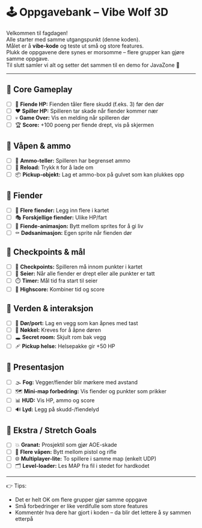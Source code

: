 # 🕹️ Oppgavebank – Vibe Wolf 3D

Velkommen til fagdagen!  
Alle starter med samme utgangspunkt (denne koden).  
Målet er å **vibe-kode** og teste ut små og store features.  
Plukk de oppgavene dere synes er morsomme – flere grupper kan gjøre samme oppgave.  
Til slutt samler vi alt og setter det sammen til en demo for JavaZone 🚀

---

## 🎯 Core Gameplay
- [ ] 👹 **Fiende HP:** Fienden tåler flere skudd (f.eks. 3) før den dør  
- [ ] ❤️ **Spiller HP:** Spilleren tar skade når fiender kommer nær  
- [ ] 💀 **Game Over:** Vis en melding når spilleren dør  
- [ ] 🏆 **Score:** +100 poeng per fiende drept, vis på skjermen  

## 🔫 Våpen & ammo
- [ ] 🔢 **Ammo-teller:** Spilleren har begrenset ammo  
- [ ] 🔄 **Reload:** Trykk `R` for å lade om  
- [ ] 📦 **Pickup-objekt:** Lag et ammo-box på gulvet som kan plukkes opp  

## 👹 Fiender
- [ ] 👥 **Flere fiender:** Legg inn flere i kartet  
- [ ] 🎭 **Forskjellige fiender:** Ulike HP/fart  
- [ ] 🕺 **Fiende-animasjon:** Bytt mellom sprites for å gi liv  
- [ ] ⚰️ **Dødsanimasjon:** Egen sprite når fienden dør  

## 🏁 Checkpoints & mål
- [ ] 📍 **Checkpoints:** Spilleren må innom punkter i kartet  
- [ ] 🎉 **Seier:** Når alle fiender er drept eller alle punkter er tatt  
- [ ] ⏱️ **Timer:** Mål tid fra start til seier  
- [ ] 🏅 **Highscore:** Kombiner tid og score  

## 🧭 Verden & interaksjon
- [ ] 🚪 **Dør/port:** Lag en vegg som kan åpnes med tast  
- [ ] 🔑 **Nøkkel:** Kreves for å åpne døren  
- [ ] 🕳️ **Secret room:** Skjult rom bak vegg  
- [ ] 🩹 **Pickup helse:** Helsepakke gir +50 HP  

## 🎨 Presentasjon
- [ ] 🌫️ **Fog:** Vegger/fiender blir mørkere med avstand  
- [ ] 🗺️ **Mini-map forbedring:** Vis fiender og punkter som prikker  
- [ ] 📊 **HUD:** Vis HP, ammo og score  
- [ ] 🔊 **Lyd:** Legg på skudd-/fiendelyd  

## 🚀 Ekstra / Stretch Goals
- [ ] 💥 **Granat:** Prosjektil som gjør AOE-skade  
- [ ] 🔫 **Flere våpen:** Bytt mellom pistol og rifle  
- [ ] 🌐 **Multiplayer-lite:** To spillere i samme map (enkelt UDP)  
- [ ] 🗂️ **Level-loader:** Les MAP fra fil i stedet for hardkodet  

---

👉 Tips:  
- Det er helt OK om flere grupper gjør samme oppgave  
- Små forbedringer er like verdifulle som store features  
- Kommentér hva dere har gjort i koden – da blir det lettere å sy sammen etterpå  
